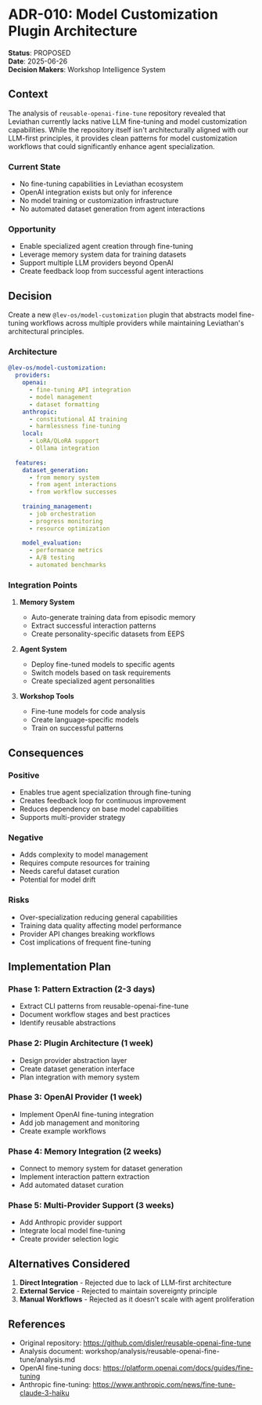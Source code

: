 # ADR-010: Model Customization Plugin Architecture

**Status**: PROPOSED  
**Date**: 2025-06-26  
**Decision Makers**: Workshop Intelligence System

## Context

The analysis of `reusable-openai-fine-tune` repository revealed that Leviathan currently lacks native LLM fine-tuning and model customization capabilities. While the repository itself isn't architecturally aligned with our LLM-first principles, it provides clean patterns for model customization workflows that could significantly enhance agent specialization.

### Current State
- No fine-tuning capabilities in Leviathan ecosystem
- OpenAI integration exists but only for inference
- No model training or customization infrastructure
- No automated dataset generation from agent interactions

### Opportunity
- Enable specialized agent creation through fine-tuning
- Leverage memory system data for training datasets
- Support multiple LLM providers beyond OpenAI
- Create feedback loop from successful agent interactions

## Decision

Create a new `@lev-os/model-customization` plugin that abstracts model fine-tuning workflows across multiple providers while maintaining Leviathan's architectural principles.

### Architecture

```yaml
@lev-os/model-customization:
  providers:
    openai:
      - fine-tuning API integration
      - model management
      - dataset formatting
    anthropic:
      - constitutional AI training
      - harmlessness fine-tuning
    local:
      - LoRA/QLoRA support
      - Ollama integration
      
  features:
    dataset_generation:
      - from memory system
      - from agent interactions
      - from workflow successes
    
    training_management:
      - job orchestration
      - progress monitoring
      - resource optimization
    
    model_evaluation:
      - performance metrics
      - A/B testing
      - automated benchmarks
```

### Integration Points

1. **Memory System**
   - Auto-generate training data from episodic memory
   - Extract successful interaction patterns
   - Create personality-specific datasets from EEPS

2. **Agent System**
   - Deploy fine-tuned models to specific agents
   - Switch models based on task requirements
   - Create specialized agent personalities

3. **Workshop Tools**
   - Fine-tune models for code analysis
   - Create language-specific models
   - Train on successful patterns

## Consequences

### Positive
- Enables true agent specialization through fine-tuning
- Creates feedback loop for continuous improvement
- Reduces dependency on base model capabilities
- Supports multi-provider strategy

### Negative
- Adds complexity to model management
- Requires compute resources for training
- Needs careful dataset curation
- Potential for model drift

### Risks
- Over-specialization reducing general capabilities
- Training data quality affecting model performance
- Provider API changes breaking workflows
- Cost implications of frequent fine-tuning

## Implementation Plan

### Phase 1: Pattern Extraction (2-3 days)
- Extract CLI patterns from reusable-openai-fine-tune
- Document workflow stages and best practices
- Identify reusable abstractions

### Phase 2: Plugin Architecture (1 week)
- Design provider abstraction layer
- Create dataset generation interface
- Plan integration with memory system

### Phase 3: OpenAI Provider (1 week)
- Implement OpenAI fine-tuning integration
- Add job management and monitoring
- Create example workflows

### Phase 4: Memory Integration (2 weeks)
- Connect to memory system for dataset generation
- Implement interaction pattern extraction
- Add automated dataset curation

### Phase 5: Multi-Provider Support (3 weeks)
- Add Anthropic provider support
- Integrate local model fine-tuning
- Create provider selection logic

## Alternatives Considered

1. **Direct Integration** - Rejected due to lack of LLM-first architecture
2. **External Service** - Rejected to maintain sovereignty principle
3. **Manual Workflows** - Rejected as it doesn't scale with agent proliferation

## References

- Original repository: https://github.com/disler/reusable-openai-fine-tune
- Analysis document: workshop/analysis/reusable-openai-fine-tune/analysis.md
- OpenAI fine-tuning docs: https://platform.openai.com/docs/guides/fine-tuning
- Anthropic fine-tuning: https://www.anthropic.com/news/fine-tune-claude-3-haiku